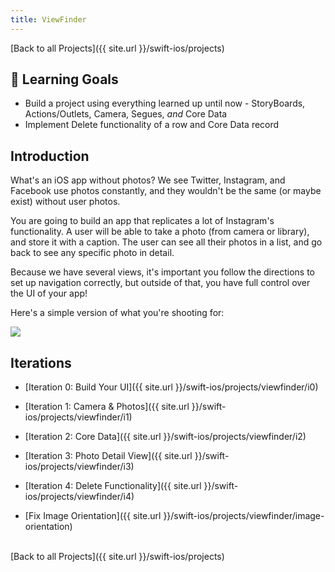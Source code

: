 ```yaml
---
title: ViewFinder
---
```


[Back to all Projects]({{ site.url }}/swift-ios/projects)

## 🎯 Learning Goals

- Build a project using everything learned up until now - StoryBoards, Actions/Outlets, Camera, Segues, _and_ Core Data
- Implement Delete functionality of a row and Core Data record

## Introduction

What's an iOS app without photos? We see Twitter, Instagram, and Facebook use photos constantly, and they wouldn't be the same (or maybe exist) without user photos.

You are going to build an app that replicates a lot of Instagram's functionality. A user will be able to take a photo (from camera or library), and store it with a caption. The user can see all their photos in a list, and go back to see any specific photo in detail.

Because we have several views, it's important you follow the directions to set up navigation correctly, but outside of that, you have full control over the UI of your app!

Here's a simple version of what you're shooting for:

<img class="extra-small" src="./assets/viewfinder-example.gif">

## Iterations

- [Iteration 0: Build Your UI]({{ site.url }}/swift-ios/projects/viewfinder/i0)
- [Iteration 1: Camera & Photos]({{ site.url }}/swift-ios/projects/viewfinder/i1)
- [Iteration 2: Core Data]({{ site.url }}/swift-ios/projects/viewfinder/i2)
- [Iteration 3: Photo Detail View]({{ site.url }}/swift-ios/projects/viewfinder/i3)
- [Iteration 4: Delete Functionality]({{ site.url }}/swift-ios/projects/viewfinder/i4)

- [Fix Image Orientation]({{ site.url }}/swift-ios/projects/viewfinder/image-orientation)

<br>
[Back to all Projects]({{ site.url }}/swift-ios/projects)
